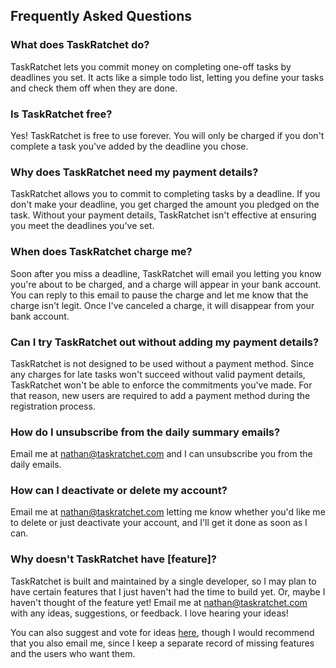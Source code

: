 ## Frequently Asked Questions

### What does TaskRatchet do?

TaskRatchet lets you commit money on completing one-off tasks by deadlines you set. It acts like a simple todo list,
letting you define your tasks and check them off when they are done.

### Is TaskRatchet free?

Yes! TaskRatchet is free to use forever. You will only be charged if you don't complete a task you've added by the
deadline you chose.

### Why does TaskRatchet need my payment details?

TaskRatchet allows you to commit to completing tasks by a deadline. If you don't make your deadline, you get charged
the amount you pledged on the task. Without your payment details, TaskRatchet isn't effective at ensuring you meet
the deadlines you've set.

### When does TaskRatchet charge me?

Soon after you miss a deadline, TaskRatchet will email you letting you know you're about to be charged, and a
charge will appear in your bank account. You can reply to this email to pause the charge and let me know that the charge 
isn't legit. Once I've canceled a charge, it will disappear from your bank account.

### Can I try TaskRatchet out without adding my payment details?

TaskRatchet is not designed to be used without a payment method. Since any charges for late tasks won't succeed without 
valid payment details, TaskRatchet won't be able to enforce the commitments you've made. For that reason, new users
are required to add a payment method during the registration process.

### How do I unsubscribe from the daily summary emails?

Email me at nathan@taskratchet.com and I can unsubscribe you from the daily emails.

### How can I deactivate or delete my account?

Email me at nathan@taskratchet.com letting me know whether you'd like me to delete or just deactivate your account, and
I'll get it done as soon as I can.

### Why doesn't TaskRatchet have \[feature\]?

TaskRatchet is built and maintained by a single developer, so I may plan to have certain features that I just haven't
had the time to build yet. Or, maybe I haven't thought of the feature yet! Email me at nathan@taskratchet.com with any
ideas, suggestions, or feedback. I love hearing your ideas!

You can also suggest and vote for ideas [here](http://allourideas.org/taskratchet), though I would recommend that you
also email me, since I keep a separate record of missing features and the users who want them.
